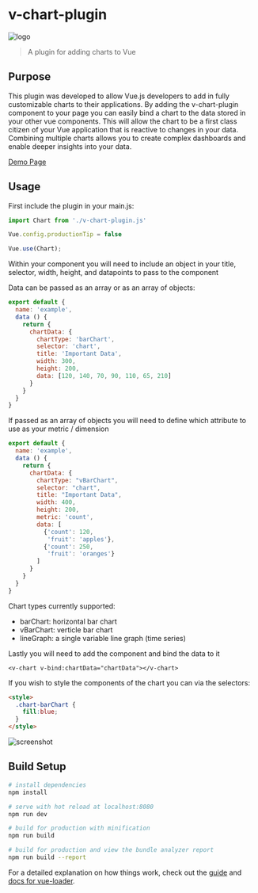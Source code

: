# v-chart-plugin
![logo](https://user-images.githubusercontent.com/5210420/45592567-6dbd4980-b93f-11e8-8383-f79b730ac2af.png)
> A plugin for adding charts to Vue

## Purpose

This plugin was developed to allow Vue.js developers to add in fully customizable charts to their applications.  By adding the v-chart-plugin component to your page you can easily bind a chart to the data stored in your other vue components.  This will allow the chart to be a first class citizen of your Vue application that is reactive to changes in your data.  Combining multiple charts allows you to create complex dashboards and enable deeper insights into your data.

[Demo Page](https://resurgencewebdesign.com/v-chart-plugin-demo/)

## Usage

First include the plugin in your main.js:

```JavaScript
import Chart from './v-chart-plugin.js'

Vue.config.productionTip = false

Vue.use(Chart);
```

Within your component you will need to include an object in your title, selector, width, height, and datapoints to pass to the component

Data can be passed as an array or as an array of objects:
```JavaScript
export default {
  name: 'example',
  data () {
    return {
      chartData: {
        chartType: 'barChart',
        selector: 'chart',
        title: 'Important Data',
        width: 300,
        height: 200,
        data: [120, 140, 70, 90, 110, 65, 210]      
      }
    }
  }
}
```

If passed as an array of objects you will need to define which attribute to use as your metric / dimension

```JavaScript
export default {
  name: 'example',
  data () {
    return {
      chartData: {
        chartType: "vBarChart",
        selector: "chart",
        title: "Important Data",
        width: 400,
        height: 200,
        metric: 'count',
        data: [
          {'count': 120,
           'fruit': 'apples'}, 
          {'count': 250,
           'fruit': 'oranges'}
        ]
      }
    }
  }
}
```
Chart types currently supported:
* barChart: horizontal bar chart 
* vBarChart: verticle bar chart
* lineGraph: a single variable line graph (time series)

Lastly you will need to add the component and bind the data to it

```
<v-chart v-bind:chartData="chartData"></v-chart>
```

If you wish to style the components of the chart you can via the selectors:

```html
<style>
  .chart-barChart {
    fill:blue;
  }
</style>
```
![screenshot](https://user-images.githubusercontent.com/5210420/45857900-e437be00-bd28-11e8-8f24-d73d6f36008b.png)

## Build Setup

``` bash
# install dependencies
npm install

# serve with hot reload at localhost:8080
npm run dev

# build for production with minification
npm run build

# build for production and view the bundle analyzer report
npm run build --report
```

For a detailed explanation on how things work, check out the [guide](http://vuejs-templates.github.io/webpack/) and [docs for vue-loader](http://vuejs.github.io/vue-loader).
